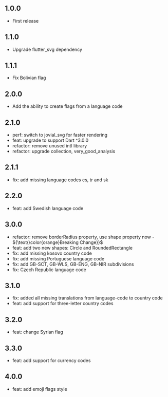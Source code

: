 ## 1.0.0

- First release

## 1.1.0

- Upgrade flutter_svg dependency

## 1.1.1

- Fix Bolivian flag

## 2.0.0

- Add the ability to create flags from a language code

## 2.1.0

- perf: switch to jovial_svg for faster rendering
- feat: upgrade to support Dart ^3.0.0
- refactor: remove unused intl library
- refactor: upgrade collection, very_good_analysis

## 2.1.1

- fix: add missing language codes cs, tr and sk

## 2.2.0

- feat: add Swedish language code

## 3.0.0

- refactor: remove borderRadius property, use shape property now - ${\text{\color{orange}Breaking Change}}$
- feat: add two new shapes: Circle and RoundedRectangle
- fix: add missing kosovo country code
- fix: add missing Portuguese language code
- fix: add GB-SCT, GB-WLS, GB-ENG, GB-NIR subdivisions
- fix: Czech Republic language code

## 3.1.0

- fix: added all missing translations from language-code to country code
- feat: add support for three-letter country codes

## 3.2.0

- feat: change Syrian flag

## 3.3.0

- feat: add support for currency codes

## 4.0.0

- feat: add emoji flags style
